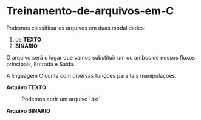 # Treinamento-de-arquivos-em-C
<p> Podemos classificar os arquivos em duas modalidades:</p>
        <ol>
            <li>de <b>TEXTO</b></li>
            <li><b>BINARIO</b></li>
        </ol>
        <p> O arquivo será o lugar que vamos substituir um ou ambos de nossos fluxos principais, Entrada e Saida.</p>
        <p>A linguagem C conta com diversas funções para tais manipulações.</p>       
        <dl>
              <dt><b> Arquivo TEXTO</b></dt>
              <dd>
                  <p> Podemos abrir um arquivo `.txt` </p>   
              </dd>
              <dt><b>Arquivo BINARIO</b></dt>
        </dl>
        
